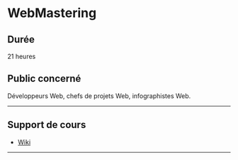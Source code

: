 # WebMastering

## Durée

21 heures

## Public concerné

Développeurs Web, chefs de projets Web, infographistes Web.

___

## Support de cours

* [Wiki](https://github.com/seeren-training/WebMastering/wiki)

___
